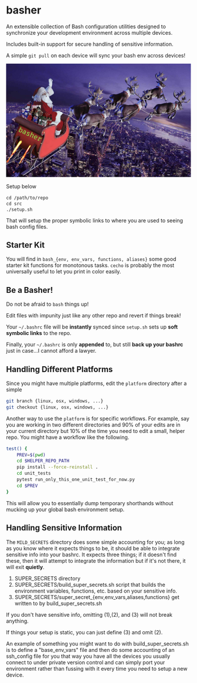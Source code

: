 # basher
An extensible collection of Bash configuration utilities designed to synchronize your development environment across multiple devices.

Includes built-in support for secure handling of sensitive information.

A simple `git pull` on each device will sync your bash env across devices!

![Basher Logo](basher_logo.png)

Setup below
```
cd /path/to/repo
cd src
./setup.sh
```

That will setup the proper symbolic links to where you are used to seeing bash config files. 

## Starter Kit
You will find in `bash_{env, env_vars, functions, aliases}` some good starter kit functions for monotonous tasks. 
`cecho` is probably the most universally useful to let you print in color easily.

## Be a Basher!
Do not be afraid to `bash` things up! 

Edit files with impunity just like any other repo and revert if things break!

Your `~/.bashrc` file will be **instantly** synced since `setup.sh` sets up **soft symbolic links** to the repo.

Finally, your `~/.bashrc` is only **appended** to, but still **back up your bashrc** just in case...I cannot afford a lawyer.

## Handling Different Platforms
Since you might have multiple platforms, edit the `platform` directory after a simple

```bash
git branch {linux, osx, windows, ...}
git checkout {linux, osx, windows, ...}
```


Another way to use the `platform` is for specific workflows. 
For example, say you are working in two different directories and
    90% of your edits are in your current directory but 10% of the time you need to edit a small, helper repo. 
You might have a workflow like the following.

```bash
test() {
    PREV=$(pwd)
    cd $HELPER_REPO_PATH
    pip install --force-reinstall .
    cd unit_tests
    pytest run_only_this_one_unit_test_for_now.py
    cd $PREV
}
```

This will allow you to essentially dump temporary shorthands without mucking up your global bash environment setup.

## Handling Sensitive Information
The `MILD_SECRETS` directory does some simple accounting for you; as long as you know where it expects things to be, it should be able
to integrate sensitive info into your bashrc. It expects three things; if it doesn't find these, then it will attempt to integrate the
information but if it's not there, it will exit **quietly**.

1. SUPER_SECRETS directory
2. SUPER_SECRETS/build_super_secrets.sh script that builds the environment variables, functions, etc. based on your sensitive info.
3. SUPER_SECRETS/super_secret_{env,env_vars,aliases,functions} get written to by build_super_secrets.sh

If you don't have sensitive info, omitting (1),(2), and (3) will not break anything.

If things your setup is static, you can just define (3) and omit (2).

An example of something you might want to do with build_super_secrets.sh is to define a "base_env_vars" file and then do some accounting
  of an ssh_config file for you that way you have all the devices you usually connect to under private version control and can simply
  port your environment rather than fussing with it every time you need to setup a new device.
